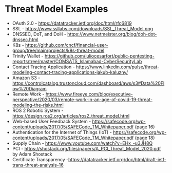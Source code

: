 # Threat Model Examples

* OAuth 2.0 - https://datatracker.ietf.org/doc/html/rfc6819
* SSL - https://www.ssllabs.com/downloads/SSL_Threat_Model.png 
* DNSSEC, DoT, and DoH - https://www.netmeister.org/blog/doh-dot-dnssec.html
* K8s - https://github.com/cncf/financial-user-group/tree/main/projects/k8s-threat-model 
* Trinity Wallet - https://github.com/juliocesarfort/public-pentesting-reports/tree/master/COMSATS_Islamabad-CyberSecurityLab
* Contact Tracing Application - https://www.linkedin.com/pulse/threat-modeling-contact-tracing-applications-jakub-kaluzny/
* Amazon S3 - https://controlcatalog.trustoncloud.com/dashboard/aws/s3#Data%20Flow%20Diagram 
* Remote Work - https://www.fireeye.com/blog/executive-perspective/2020/03/remote-work-in-an-age-of-covid-19-threat-modeling-the-risks.html
* ROS 2 Robotic System - https://design.ros2.org/articles/ros2_threat_model.html
* Web-based User Feedback System - https://safecode.org/wp-content/uploads/2017/05/SAFECode_TM_Whitepaper.pdf (page 16)
* Authentication for the Internet of Things (IoT) - https://safecode.org/wp-content/uploads/2017/05/SAFECode_TM_Whitepaper.pdf (page 18)
* Supply Chain - https://www.youtube.com/watch?v=EHx_-u3JH8Q 
* PCI - https://shostack.org/files/papers/A_PCI_Threat_Model_2020.pdf by Adam	Shostack
* Certificate Transparency -https://datatracker.ietf.org/doc/html/draft-ietf-trans-threat-analysis-16 
